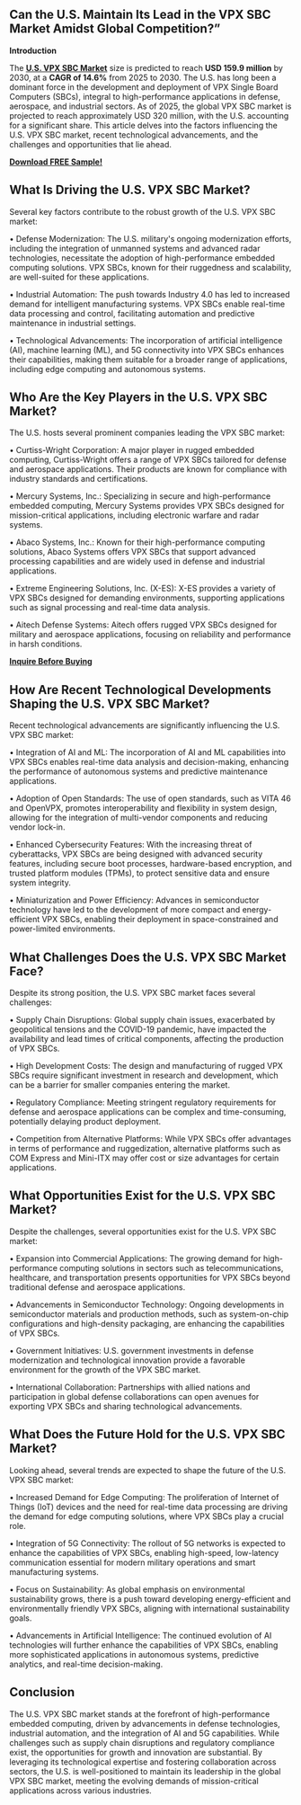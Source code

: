 ## Can the U.S. Maintain Its Lead in the VPX SBC Market Amidst Global Competition?”

**Introduction**

The [**U.S. VPX SBC Market**](https://www.nextmsc.com/report/us-vpx-sbc-market-se3107) size is predicted to reach **USD 159.9 million** by 2030, at a **CAGR of 14.6%** from 2025 to 2030. The U.S. has long been a dominant force in the development and deployment of VPX Single Board Computers (SBCs), integral to high-performance applications in defense, aerospace, and industrial sectors. As of 2025, the global VPX SBC market is projected to reach approximately USD 320 million, with the U.S. accounting for a significant share. This article delves into the factors influencing the U.S. VPX SBC market, recent technological advancements, and the challenges and opportunities that lie ahead.

[**Download FREE Sample!**](https://www.nextmsc.com/us-vpx-sbc-market-se3107/request-sample)

## What Is Driving the U.S. VPX SBC Market?

Several key factors contribute to the robust growth of the U.S. VPX SBC market:

•	Defense Modernization: The U.S. military's ongoing modernization efforts, including the integration of unmanned systems and advanced radar technologies, necessitate the adoption of high-performance embedded computing solutions. VPX SBCs, known for their ruggedness and scalability, are well-suited for these applications.

•	Industrial Automation: The push towards Industry 4.0 has led to increased demand for intelligent manufacturing systems. VPX SBCs enable real-time data processing and control, facilitating automation and predictive maintenance in industrial settings.

•	Technological Advancements: The incorporation of artificial intelligence (AI), machine learning (ML), and 5G connectivity into VPX SBCs enhances their capabilities, making them suitable for a broader range of applications, including edge computing and autonomous systems.

## Who Are the Key Players in the U.S. VPX SBC Market?

The U.S. hosts several prominent companies leading the VPX SBC market:

•	Curtiss-Wright Corporation: A major player in rugged embedded computing, Curtiss-Wright offers a range of VPX SBCs tailored for defense and aerospace applications. Their products are known for compliance with industry standards and certifications.

•	Mercury Systems, Inc.: Specializing in secure and high-performance embedded computing, Mercury Systems provides VPX SBCs designed for mission-critical applications, including electronic warfare and radar systems.

•	Abaco Systems, Inc.: Known for their high-performance computing solutions, Abaco Systems offers VPX SBCs that support advanced processing capabilities and are widely used in defense and industrial applications.

•	Extreme Engineering Solutions, Inc. (X-ES): X-ES provides a variety of VPX SBCs designed for demanding environments, supporting applications such as signal processing and real-time data analysis.

•	Aitech Defense Systems: Aitech offers rugged VPX SBCs designed for military and aerospace applications, focusing on reliability and performance in harsh conditions.

[**Inquire Before Buying**](https://www.nextmsc.com/us-vpx-sbc-market-se3107/inquire-before-buying)

## How Are Recent Technological Developments Shaping the U.S. VPX SBC Market?

Recent technological advancements are significantly influencing the U.S. VPX SBC market:

•	Integration of AI and ML: The incorporation of AI and ML capabilities into VPX SBCs enables real-time data analysis and decision-making, enhancing the performance of autonomous systems and predictive maintenance applications.

•	Adoption of Open Standards: The use of open standards, such as VITA 46 and OpenVPX, promotes interoperability and flexibility in system design, allowing for the integration of multi-vendor components and reducing vendor lock-in.

•	Enhanced Cybersecurity Features: With the increasing threat of cyberattacks, VPX SBCs are being designed with advanced security features, including secure boot processes, hardware-based encryption, and trusted platform modules (TPMs), to protect sensitive data and ensure system integrity.

•	Miniaturization and Power Efficiency: Advances in semiconductor technology have led to the development of more compact and energy-efficient VPX SBCs, enabling their deployment in space-constrained and power-limited environments.

## What Challenges Does the U.S. VPX SBC Market Face?

Despite its strong position, the U.S. VPX SBC market faces several challenges:

•	Supply Chain Disruptions: Global supply chain issues, exacerbated by geopolitical tensions and the COVID-19 pandemic, have impacted the availability and lead times of critical components, affecting the production of VPX SBCs.

•	High Development Costs: The design and manufacturing of rugged VPX SBCs require significant investment in research and development, which can be a barrier for smaller companies entering the market.

•	Regulatory Compliance: Meeting stringent regulatory requirements for defense and aerospace applications can be complex and time-consuming, potentially delaying product deployment.

•	Competition from Alternative Platforms: While VPX SBCs offer advantages in terms of performance and ruggedization, alternative platforms such as COM Express and Mini-ITX may offer cost or size advantages for certain applications.

## What Opportunities Exist for the U.S. VPX SBC Market?

Despite the challenges, several opportunities exist for the U.S. VPX SBC market:

•	Expansion into Commercial Applications: The growing demand for high-performance computing solutions in sectors such as telecommunications, healthcare, and transportation presents opportunities for VPX SBCs beyond traditional defense and aerospace applications.

•	Advancements in Semiconductor Technology: Ongoing developments in semiconductor materials and production methods, such as system-on-chip configurations and high-density packaging, are enhancing the capabilities of VPX SBCs.

•	Government Initiatives: U.S. government investments in defense modernization and technological innovation provide a favorable environment for the growth of the VPX SBC market.

•	International Collaboration: Partnerships with allied nations and participation in global defense collaborations can open avenues for exporting VPX SBCs and sharing technological advancements.

## What Does the Future Hold for the U.S. VPX SBC Market?

Looking ahead, several trends are expected to shape the future of the U.S. VPX SBC market:

•	Increased Demand for Edge Computing: The proliferation of Internet of Things (IoT) devices and the need for real-time data processing are driving the demand for edge computing solutions, where VPX SBCs play a crucial role.

•	Integration of 5G Connectivity: The rollout of 5G networks is expected to enhance the capabilities of VPX SBCs, enabling high-speed, low-latency communication essential for modern military operations and smart manufacturing systems.

•	Focus on Sustainability: As global emphasis on environmental sustainability grows, there is a push toward developing energy-efficient and environmentally friendly VPX SBCs, aligning with international sustainability goals.

•	Advancements in Artificial Intelligence: The continued evolution of AI technologies will further enhance the capabilities of VPX SBCs, enabling more sophisticated applications in autonomous systems, predictive analytics, and real-time decision-making.

## Conclusion

The U.S. VPX SBC market stands at the forefront of high-performance embedded computing, driven by advancements in defense technologies, industrial automation, and the integration of AI and 5G capabilities. While challenges such as supply chain disruptions and regulatory compliance exist, the opportunities for growth and innovation are substantial. By leveraging its technological expertise and fostering collaboration across sectors, the U.S. is well-positioned to maintain its leadership in the global VPX SBC market, meeting the evolving demands of mission-critical applications across various industries.
